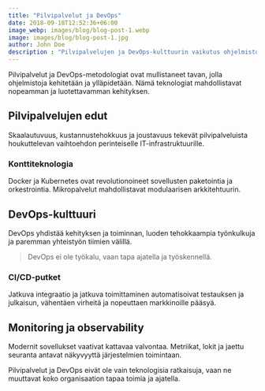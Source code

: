 ```yaml
---
title: "Pilvipalvelut ja DevOps"
date: 2018-09-18T12:52:36+06:00
image_webp: images/blog/blog-post-1.webp
image: images/blog/blog-post-1.jpg
author: John Doe
description : "Pilvipalvelujen ja DevOps-kulttuurin vaikutus ohjelmistokehitykseen"
---
```


Pilvipalvelut ja DevOps-metodologiat ovat mullistaneet tavan, jolla ohjelmistoja kehitetään ja ylläpidetään. Nämä teknologiat mahdollistavat nopeamman ja luotettavamman kehityksen.

## Pilvipalvelujen edut

Skaalautuvuus, kustannustehokkuus ja joustavuus tekevät pilvipalveluista houkuttelevan vaihtoehdon perinteiselle IT-infrastruktuurille.

### Konttiteknologia

Docker ja Kubernetes ovat revolutionoineet sovellusten paketointia ja orkestrointia. Mikropalvelut mahdollistavat modulaarisen arkkitehtuurin.

## DevOps-kulttuuri

DevOps yhdistää kehityksen ja toiminnan, luoden tehokkaampia työnkulkuja ja paremman yhteistyön tiimien välillä.

> DevOps ei ole työkalu, vaan tapa ajatella ja työskennellä.

### CI/CD-putket

Jatkuva integraatio ja jatkuva toimittaminen automatisoivat testauksen ja julkaisun, vähentäen virheitä ja nopeuttaen markkinoille pääsyä.

## Monitoring ja observability

Modernit sovellukset vaativat kattavaa valvontaa. Metriikat, lokit ja jaettu seuranta antavat näkyvyyttä järjestelmien toimintaan.

Pilvipalvelut ja DevOps eivät ole vain teknologisia ratkaisuja, vaan ne muuttavat koko organisaation tapaa toimia ja ajatella.